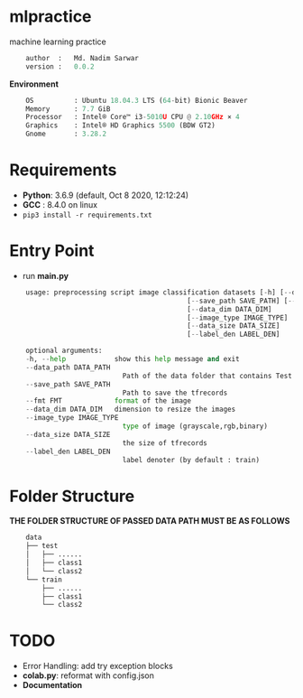 # mlpractice
machine learning practice
```python
    author  :   Md. Nadim Sarwar
    version :   0.0.2 
```
**Environment**
```python
    OS          : Ubuntu 18.04.3 LTS (64-bit) Bionic Beaver        
    Memory      : 7.7 GiB  
    Processor   : Intel® Core™ i3-5010U CPU @ 2.10GHz × 4     
    Graphics    : Intel® HD Graphics 5500 (BDW GT2)  
    Gnome       : 3.28.2
```
# Requirements
* **Python**: 3.6.9 (default, Oct  8 2020, 12:12:24) 
* **GCC**   : 8.4.0 on linux
* ```pip3 install -r requirements.txt```
# Entry Point
* run **main.py**
```python
    usage: preprocessing script image classification datasets [-h] [--data_path DATA_PATH]
                                            [--save_path SAVE_PATH] [--fmt FMT]
                                            [--data_dim DATA_DIM]
                                            [--image_type IMAGE_TYPE]
                                            [--data_size DATA_SIZE]
                                            [--label_den LABEL_DEN]

    optional arguments:
    -h, --help            show this help message and exit
    --data_path DATA_PATH
                            Path of the data folder that contains Test and Train
    --save_path SAVE_PATH
                            Path to save the tfrecords
    --fmt FMT             format of the image
    --data_dim DATA_DIM   dimension to resize the images
    --image_type IMAGE_TYPE
                            type of image (grayscale,rgb,binary)
    --data_size DATA_SIZE
                            the size of tfrecords
    --label_den LABEL_DEN
                            label denoter (by default : train)

```
# Folder Structure
**THE FOLDER STRUCTURE OF PASSED DATA PATH MUST BE AS FOLLOWS**
```python
    data
    ├── test
    │   ├── ......
    │   ├── class1
    │   └── class2
    └── train
        ├── ......
        ├── class1
        └── class2

```
# TODO
* Error Handling: add try exception blocks
* **colab.py**: reformat with config.json
* **Documentation**